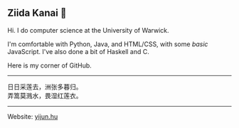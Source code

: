 ## Ziida Kanai 🐉

Hi. I do computer science at the University of Warwick.

I'm comfortable with Python, Java, and HTML/CSS, with some *basic* JavaScript. I've also done a bit of Haskell and C. 

Here is my corner of GitHub.

<!-- ![Anurag's GitHub stats](https://github-readme-stats.vercel.app/api?username=Adrakaris&count_private=true&show_icons=true&theme=monokai) -->

<!-- [![Top Langs](https://github-readme-stats.vercel.app/api/top-langs/?username=Adrakaris&layout=compact&theme=monokai&count_private=true)](https://github.com/anuraghazra/github-readme-stats) -->

-----

日日采莲去，洲张多暮归。  
弄篙莫溅水，畏湿红莲衣。

-----

Website: [yijun.hu](https://pro.yijun.hu)

